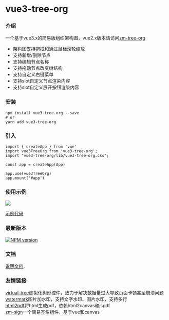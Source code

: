 # vue3-tree-org

### 介绍
一个基于vue3.x的简易版组织架构图，vue2.x版本请访问[zm-tree-org](https://sangtian152.gitee.io/zm-tree-org)
- 架构图支持拖拽和通过鼠标滚轮缩放
- 支持新增/删除节点
- 支持编辑节点名称
- 支持拖动节点改变树结构
- 支持自定义右键菜单
- 支持slot自定义节点渲染内容
- 支持slot自定义展开按钮渲染内容

### 安装
```
npm install vue3-tree-org --save
# or 
yarn add vue3-tree-org
```

### 引入
```
import { createApp } from 'vue'
import vue3TreeOrg from 'vue3-tree-org';
import "vue3-tree-org/lib/vue3-tree-org.css";

const app = createApp(App)

app.use(vue3TreeOrg)
app.mount('#app')
```
### 使用示例
![](https://oscimg.oschina.net/oscnet/up-84b0329b0dff74d87da1252248deb5aab5e.png)

[示例代码](https://sangtian152.github.io/vue3-tree-org/demo/#%E5%9F%BA%E7%A1%80%E7%94%A8%E6%B3%95)

### 最新版本

[![NPM version](https://img.shields.io/npm/v/vue3-tree-org)](https://www.npmjs.com/package/vue3-tree-org)

### 文档

[说明文档](https://sangtian152.github.io/vue3-tree-org/guide/#%E4%BB%8B%E7%BB%8D).


### 友情链接
[virtual-tree](https://gitee.com/sangtian152/virtual-tree)虚拟化树形控件，致力于解决数据量过大导致页面卡顿甚至崩溃问题  
[watermark](https://gitee.com/sangtian152/watermark)图片加水印，支持文字水印、图片水印，支持多行  
[html2pdf](https://gitee.com/sangtian152/html2pdf)将html生成pdf，依赖html2canvas和jspdf  
[zm-sign](https://gitee.com/sangtian152/zm-sign)一个简易签名组件，基于vue和canvas  